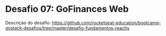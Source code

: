 # Desafio 07: GoFinances Web
Descrição do desafio: https://github.com/rocketseat-education/bootcamp-gostack-desafios/tree/master/desafio-fundamentos-reactjs
